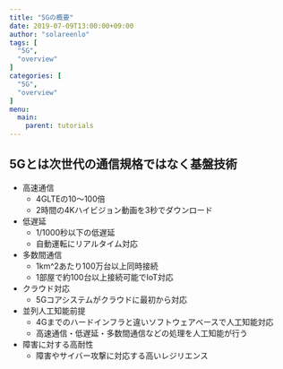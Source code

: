 ```yaml
---
title: "5Gの概要"
date: 2019-07-09T13:00:00+09:00
author: "solareenlo"
tags: [
  "5G",
  "overview"
]
categories: [
  "5G",
  "overview"
]
menu:
  main:
    parent: tutorials
---
```


## 5Gとは次世代の通信規格ではなく基盤技術

- 高速通信
    - 4GLTEの10〜100倍
    - 2時間の4Kハイビジョン動画を3秒でダウンロード
- 低遅延
    - 1/1000秒以下の低遅延
    - 自動運転にリアルタイム対応
- 多数間通信
    - 1km^2あたり100万台以上同時接続
    - 1部屋で約100台以上接続可能でIoT対応
- クラウド対応
    - 5Gコアシステムがクラウドに最初から対応
- 並列人工知能前提
    - 4Gまでのハードインフラと違いソフトウェアベースで人工知能対応
    - 高速通信・低遅延・多数間通信などの処理を人工知能が行う
- 障害に対する高耐性
    - 障害やサイバー攻撃に対応する高いレジリエンス
